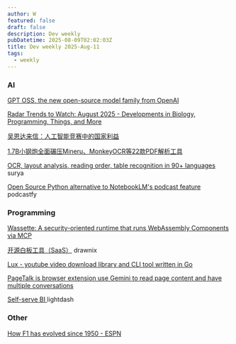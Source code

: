```yaml
---
author: W
featured: false
draft: false
description: Dev weekly
pubDatetime: 2025-08-09T02:02:03Z
title: Dev weekly 2025-Aug-11
tags:
  - weekly
---
```


### AI

[]()

[]()

[]()

[]()

[]()

[GPT OSS, the new open-source model family from OpenAI](https://huggingface.co/blog/welcome-openai-gpt-oss)

[Radar Trends to Watch: August 2025 - Developments in Biology, Programming, Things, and More](https://www.oreilly.com/radar/radar-trends-to-watch-august-2025/)

[]()

[]()

[吴恩达来信：人工智能竞赛中的国家利益](https://mp.weixin.qq.com/s/6qvRpjX9mcUc1Ni8rQO1Ug)

[]()

[1.7B小钢炮全面碾压Mineru、MonkeyOCR等22款PDF解析工具](https://mp.weixin.qq.com/s/2ucQsPvZPSBSEhWRuHy6_A)

[]()

[]()

[]()

[]()

[OCR, layout analysis, reading order, table recognition in 90+ languages](https://github.com/datalab-to/surya) surya

[Open Source Python alternative to NotebookLM's podcast feature](https://github.com/souzatharsis/podcastfy) podcastfy

[]()

[]()

### Programming

[]()

[]()

[]()

[]()

[]()

[Wassette: A security-oriented runtime that runs WebAssembly Components via MCP](https://github.com/microsoft/wassette)

[]()

[]()

[开源白板工具（SaaS）](https://github.com/plait-board/drawnix) drawnix

[Lux - youtube video download library and CLI tool written in Go](https://github.com/iawia002/lux)

[PageTalk is browser extension use Gemini to read page content and have multiple conversations](https://github.com/jeanchristophe13v/PageTalk)

[Self-serve BI ](https://github.com/lightdash/lightdash) lightdash

[]()

[]()

[]()

[]()

### Other

[How F1 has evolved since 1950 - ESPN](https://www.espn.com/espn/feature/story/_/id/43832710/how-f1-evolved-1950-where-headed-2026)

[]()

[]()

[]()

[]()

[]()

[]()

[]()

[]()

[]()

[]()

[]()

[]()

[]()

[]()

[]()

[]()

[]()

[]()

[]()

[]()

[]()

[]()

[]()

[]()

[]()

[]()

[]()

[]()

[]()

[]()

[]()

[]()

[]()
